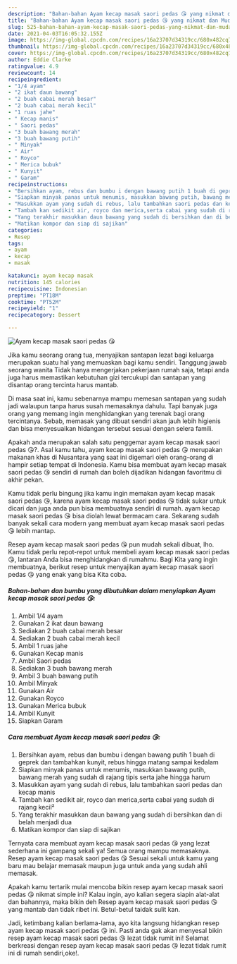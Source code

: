```yaml
---
description: "Bahan-bahan Ayam kecap masak saori pedas 😘 yang nikmat dan Mudah Dibuat"
title: "Bahan-bahan Ayam kecap masak saori pedas 😘 yang nikmat dan Mudah Dibuat"
slug: 525-bahan-bahan-ayam-kecap-masak-saori-pedas-yang-nikmat-dan-mudah-dibuat
date: 2021-04-03T16:05:32.155Z
image: https://img-global.cpcdn.com/recipes/16a23707d34319cc/680x482cq70/ayam-kecap-masak-saori-pedas-😘-foto-resep-utama.jpg
thumbnail: https://img-global.cpcdn.com/recipes/16a23707d34319cc/680x482cq70/ayam-kecap-masak-saori-pedas-😘-foto-resep-utama.jpg
cover: https://img-global.cpcdn.com/recipes/16a23707d34319cc/680x482cq70/ayam-kecap-masak-saori-pedas-😘-foto-resep-utama.jpg
author: Eddie Clarke
ratingvalue: 4.9
reviewcount: 14
recipeingredient:
- "1/4 ayam"
- "2 ikat daun bawang"
- "2 buah cabai merah besar"
- "2 buah cabai merah kecil"
- "1 ruas jahe"
- " Kecap manis"
- " Saori pedas"
- "3 buah bawang merah"
- "3 buah bawang putih"
- " Minyak"
- " Air"
- " Royco"
- " Merica bubuk"
- " Kunyit"
- " Garam"
recipeinstructions:
- "Bersihkan ayam, rebus dan bumbu i dengan bawang putih 1 buah di geprek dan tambahkan kunyit, rebus hingga matang sampai kedalam"
- "Siapkan minyak panas untuk menumis, masukkan bawang putih, bawang merah yang sudah di rajang tipis serta jahe hingga harum"
- "Masukkan ayam yang sudah di rebus, lalu tambahkan saori pedas dan kecap manis"
- "Tambah kan sedikit air, royco dan merica,serta cabai yang sudah di rajang kecil²"
- "Yang terakhir masukkan daun bawang yang sudah di bersihkan dan di belah menjadi dua"
- "Matikan kompor dan siap di sajikan"
categories:
- Resep
tags:
- ayam
- kecap
- masak

katakunci: ayam kecap masak 
nutrition: 145 calories
recipecuisine: Indonesian
preptime: "PT18M"
cooktime: "PT52M"
recipeyield: "1"
recipecategory: Dessert

---
```



![Ayam kecap masak saori pedas 😘](https://img-global.cpcdn.com/recipes/16a23707d34319cc/680x482cq70/ayam-kecap-masak-saori-pedas-😘-foto-resep-utama.jpg)

Jika kamu seorang orang tua, menyajikan santapan lezat bagi keluarga merupakan suatu hal yang memuaskan bagi kamu sendiri. Tanggung jawab seorang  wanita Tidak hanya mengerjakan pekerjaan rumah saja, tetapi anda juga harus memastikan kebutuhan gizi tercukupi dan santapan yang disantap orang tercinta harus mantab.

Di masa  saat ini, kamu sebenarnya mampu memesan santapan yang sudah jadi walaupun tanpa harus susah memasaknya dahulu. Tapi banyak juga orang yang memang ingin menghidangkan yang terenak bagi orang tercintanya. Sebab, memasak yang dibuat sendiri akan jauh lebih higienis dan bisa menyesuaikan hidangan tersebut sesuai dengan selera famili. 



Apakah anda merupakan salah satu penggemar ayam kecap masak saori pedas 😘?. Asal kamu tahu, ayam kecap masak saori pedas 😘 merupakan makanan khas di Nusantara yang saat ini digemari oleh orang-orang di hampir setiap tempat di Indonesia. Kamu bisa membuat ayam kecap masak saori pedas 😘 sendiri di rumah dan boleh dijadikan hidangan favoritmu di akhir pekan.

Kamu tidak perlu bingung jika kamu ingin memakan ayam kecap masak saori pedas 😘, karena ayam kecap masak saori pedas 😘 tidak sukar untuk dicari dan juga anda pun bisa membuatnya sendiri di rumah. ayam kecap masak saori pedas 😘 bisa diolah lewat bermacam cara. Sekarang sudah banyak sekali cara modern yang membuat ayam kecap masak saori pedas 😘 lebih mantap.

Resep ayam kecap masak saori pedas 😘 pun mudah sekali dibuat, lho. Kamu tidak perlu repot-repot untuk membeli ayam kecap masak saori pedas 😘, lantaran Anda bisa menghidangkan di rumahmu. Bagi Kita yang ingin membuatnya, berikut resep untuk menyajikan ayam kecap masak saori pedas 😘 yang enak yang bisa Kita coba.

<!--inarticleads1-->

##### Bahan-bahan dan bumbu yang dibutuhkan dalam menyiapkan Ayam kecap masak saori pedas 😘:

1. Ambil 1/4 ayam
1. Gunakan 2 ikat daun bawang
1. Sediakan 2 buah cabai merah besar
1. Sediakan 2 buah cabai merah kecil
1. Ambil 1 ruas jahe
1. Gunakan  Kecap manis
1. Ambil  Saori pedas
1. Sediakan 3 buah bawang merah
1. Ambil 3 buah bawang putih
1. Ambil  Minyak
1. Gunakan  Air
1. Gunakan  Royco
1. Gunakan  Merica bubuk
1. Ambil  Kunyit
1. Siapkan  Garam




<!--inarticleads2-->

##### Cara membuat Ayam kecap masak saori pedas 😘:

1. Bersihkan ayam, rebus dan bumbu i dengan bawang putih 1 buah di geprek dan tambahkan kunyit, rebus hingga matang sampai kedalam
1. Siapkan minyak panas untuk menumis, masukkan bawang putih, bawang merah yang sudah di rajang tipis serta jahe hingga harum
1. Masukkan ayam yang sudah di rebus, lalu tambahkan saori pedas dan kecap manis
1. Tambah kan sedikit air, royco dan merica,serta cabai yang sudah di rajang kecil²
1. Yang terakhir masukkan daun bawang yang sudah di bersihkan dan di belah menjadi dua
1. Matikan kompor dan siap di sajikan




Ternyata cara membuat ayam kecap masak saori pedas 😘 yang lezat sederhana ini gampang sekali ya! Semua orang mampu memasaknya. Resep ayam kecap masak saori pedas 😘 Sesuai sekali untuk kamu yang baru mau belajar memasak maupun juga untuk anda yang sudah ahli memasak.

Apakah kamu tertarik mulai mencoba bikin resep ayam kecap masak saori pedas 😘 nikmat simple ini? Kalau ingin, ayo kalian segera siapin alat-alat dan bahannya, maka bikin deh Resep ayam kecap masak saori pedas 😘 yang mantab dan tidak ribet ini. Betul-betul taidak sulit kan. 

Jadi, ketimbang kalian berlama-lama, ayo kita langsung hidangkan resep ayam kecap masak saori pedas 😘 ini. Pasti anda gak akan menyesal bikin resep ayam kecap masak saori pedas 😘 lezat tidak rumit ini! Selamat berkreasi dengan resep ayam kecap masak saori pedas 😘 lezat tidak rumit ini di rumah sendiri,oke!.

